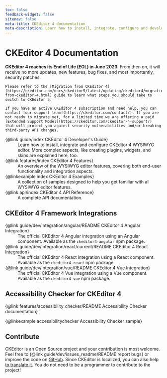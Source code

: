 ```yaml
---
toc: false
feedback-widget: false
sitenav: false
meta-title: CKEditor 4 documentation
meta-description: Learn how to install, integrate, configure and develop CKEditor 4 WYSIWYG editor. Browse through API documentation and online samples.
---
```


# CKEditor 4 Documentation

<info-box warning>
	<strong>CKEditor 4 reaches its End of Life (EOL) in June 2023</strong>. From then on, it will receive no more updates, new features, bug fixes, and most importantly, security patches.
	
	Please refer to the [Migration from CKEditor 4](https://ckeditor.com/docs/ckeditor5/latest/updating/ckeditor4/migration-from-ckeditor-4.html) guide to learn what steps you should take to switch to CKEditor 5.

	If you have an active CKEditor 4 subscription and need help, you can contact [our support team](https://ckeditor.com/contact/). If you are not ready to migrate yet, for a limited time we are offering a paid [Extended Support Model](https://ckeditor.com/ckeditor-4-support/) that will protect you against security vulnerabilities and/or breaking third-party API changes.
</info-box>

<dl>
<dt>{@link guide/index CKEditor 4 Developer's Guide}</dt><dd>Learn how to install, integrate and configure CKEditor 4 WYSIWYG editor. More complex aspects, like creating plugins, widgets, and skins are explained here, too.</dd>
<dt>{@link features/index CKEditor 4 Features}</dt><dd>An overview of the WYSIWYG editor features, covering both end-user functionality and integration aspects.</dd>
<dt>{@linkexample index CKEditor 4 Examples}</dt><dd>A collection of samples designed to help you get familiar with all WYSIWYG editor features.</dd>
<dt>{@link api/index CKEditor 4 API Reference}</dt><dd>A complete API documentation.</dd>
</dl>

## CKEditor 4 Framework Integrations

<dl>
<dt>{@link guide/dev/integration/angular/README CKEditor 4 Angular Integration}</dt>
<dd>The official CKEditor 4 Angular integration using an Angular component. Available as the <code>ckeditor4-angular</code> npm package.</dd>
<dt>{@link guide/dev/integration/react/current/README CKEditor 4 React Integration}</dt>
<dd>The official CKEditor 4 React integration using a React component. Available as the <code>ckeditor4-react</code> npm package.</dd>
<dt>{@link guide/dev/integration/vue/README CKEditor 4 Vue Integration}</dt>
<dd>The official CKEditor 4 Vue integration using a Vue component. Available as the <code>ckeditor4-vue</code> npm package.</dd>
</dl>

## Accessibility Checker for CKEditor 4

{@link features/accessibility_checker/README Accessibility Checker documentation}

{@linkexample accessibilitychecker Accessibility Checker sample}

## Contribute

CKEditor is an Open Source project and your contribution is most welcome. Feel free to {@link guide/dev/issues_readme/README report bugs} or improve the code on [GitHub](https://github.com/ckeditor/ckeditor4). Since CKEditor is localized, you can also help [to translate it](https://www.transifex.com/ckeditor/ckeditor/). You do not need to be a programmer to contribute to the project!
